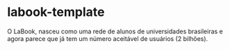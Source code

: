 # labook-template
O LaBook, nasceu como uma rede de alunos de universidades brasileiras e agora parece que já tem um número aceitável 
de usuários (2 bilhões).
